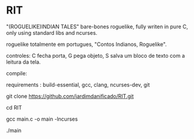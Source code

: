 # RIT
"(ROGUELIKE)INDIAN TALES" bare-bones roguelike, fully writen in pure C, only using standard libs and ncurses.


roguelike totalmente em portugues, "Contos Indianos, Roguelike".

controles: C fecha porta, G pega objeto, S salva um bloco de texto com a leitura da tela.



compile: 


requirements : build-essential, gcc, clang, ncurses-dev, git

git clone https://github.com/jardimdanificado/RIT.git

cd RIT

gcc main.c -o main -lncurses

./main

